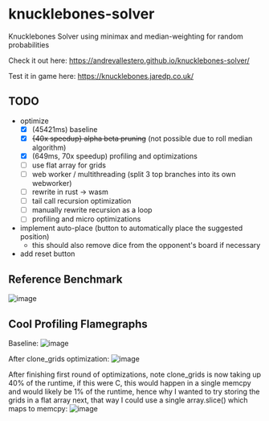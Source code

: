 # knucklebones-solver
Knucklebones Solver using minimax and median-weighting for random probabilities

Check it out here: https://andrevallestero.github.io/knucklebones-solver/

Test it in game here: https://knucklebones.jaredp.co.uk/

## TODO
- optimize
  - [x] (45421ms) baseline
  - [x] ~~{40x speedup} alpha beta pruning~~ (not possible due to roll median algorithm)
  - [x] (649ms, 70x speedup) profiling and optimizations 
  - [ ] use flat array for grids
  - [ ] web worker / multithreading (split 3 top branches into its own webworker)
  - [ ] rewrite in rust -> wasm
  - [ ] tail call recursion optimization
  - [ ] manually rewrite recursion as a loop
  - [ ] profiling and micro optimizations
- implement auto-place (button to automatically place the suggested position)
  - this should also remove dice from the opponent's board if necessary
- add reset button

## Reference Benchmark

![image](https://user-images.githubusercontent.com/39736205/199863284-35712a55-cf26-4e6b-b2d6-967e1b02b5c3.png)

## Cool Profiling Flamegraphs

Baseline:
![image](https://user-images.githubusercontent.com/39736205/199863903-bac035fa-8b1d-4db5-a294-6aa4cda3f836.png)

After clone_grids optimization:
![image](https://user-images.githubusercontent.com/39736205/199863882-f3516b19-e088-4215-bb9e-696c9ba5fbe6.png)

After finishing first round of optimizations, note clone_grids is now taking up 40% of the runtime, if this were C, this would happen in a single memcpy and would likely be 1% of the runtime, hence why I wanted to try storing the grids in a flat array next, that way I could use a single array.slice() which maps to memcpy:
![image](https://user-images.githubusercontent.com/39736205/199864034-99848ba2-fd9b-4cbd-bf78-eda8b02043b6.png)

